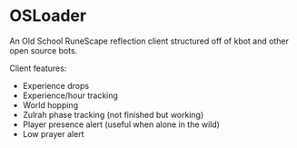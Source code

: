 # OSLoader
An Old School RuneScape reflection client structured off of kbot and other open source bots.

Client features:
* Experience drops
* Experience/hour tracking
* World hopping
* Zulrah phase tracking (not finished but working)
* Player presence alert (useful when alone in the wild)
* Low prayer alert
